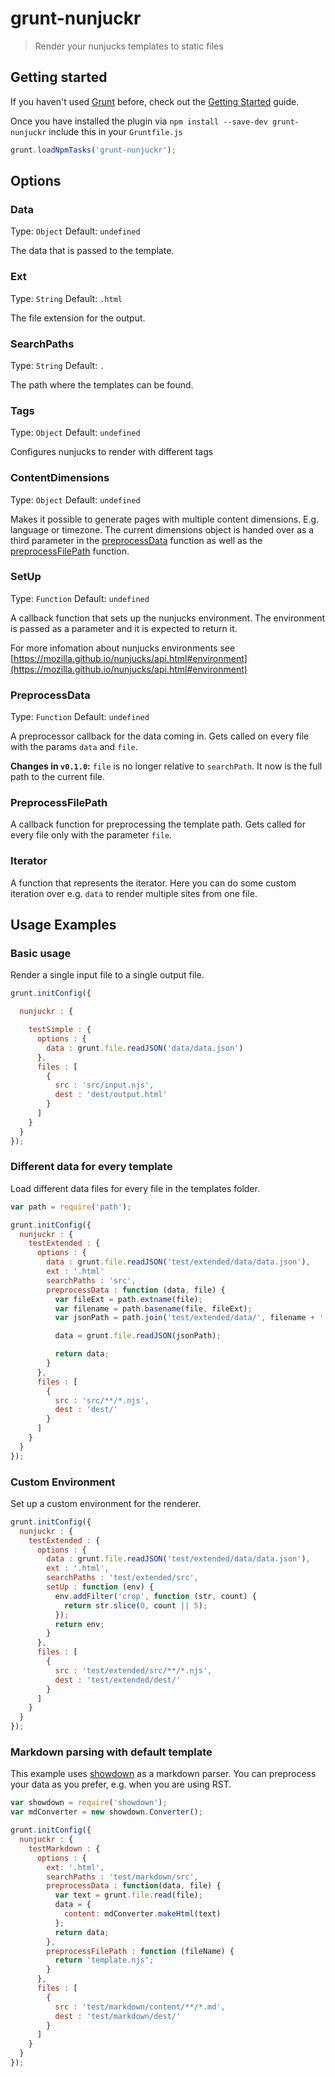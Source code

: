 # grunt-nunjuckr

> Render your nunjucks templates to static files

## Getting started

If you haven't used [Grunt](http://gruntjs.com/) before, check out the [Getting Started](http://gruntjs.com/getting-started) guide.

Once you have installed the plugin via `npm install --save-dev grunt-nunjuckr` include this in your `Gruntfile.js`

```javascript
grunt.loadNpmTasks('grunt-nunjuckr');
```

## Options

### Data

Type: `Object`
Default: `undefined`

The data that is passed to the template.

### Ext

Type: `String`
Default: `.html`

The file extension for the output.

### SearchPaths

Type: `String`
Default: `.`

The path where the templates can be found.

### Tags

Type: `Object`
Default: `undefined`

Configures nunjucks to render with different tags

### ContentDimensions

Type: `Object`
Default: `undefined`

Makes it possible to generate pages with multiple content dimensions. E.g. language or timezone.
The current dimensions object is handed over as a third parameter in the [preprocessData](#preprocessdata)
function as well as the [preprocessFilePath](#preprocessfilepath) function.

### SetUp

Type: `Function`
Default: `undefined`

A callback function that sets up the nunjucks environment. The environment is passed as a parameter and it is expected to return it.

For more infomation about nunjucks environments see [https://mozilla.github.io/nunjucks/api.html#environment](https://mozilla.github.io/nunjucks/api.html#environment)

### PreprocessData

Type: `Function`
Default: `undefined`

A preprocessor callback for the data coming in. Gets called on every file with the params `data` and `file`.

__Changes in `v0.1.0`:__ `file` is no longer relative to `searchPath`. It now is the full path to the current file.

### PreprocessFilePath

A callback function for preprocessing the template path. Gets called for every file only with the parameter `file`.

### Iterator

A function that represents the iterator. Here you can do some custom iteration over e.g. `data` to render multiple sites
from one file.

## Usage Examples

### Basic usage

Render a single input file to a single output file.

```javascript
grunt.initConfig({

  nunjuckr : {

    testSimple : {
      options : {
        data : grunt.file.readJSON('data/data.json')
      },
      files : [
        {
          src : 'src/input.njs',
          dest : 'dest/output.html'
        }
      ]
    }
  }
});
```

### Different data for every template

Load different data files for every file in the templates folder.

```javascript
var path = require('path');

grunt.initConfig({
  nunjuckr : {
    testExtended : {
      options : {
        data : grunt.file.readJSON('test/extended/data/data.json'),
        ext : '.html'
        searchPaths : 'src',
        preprocessData : function (data, file) {
          var fileExt = path.extname(file);
          var filename = path.basename(file, fileExt);
          var jsonPath = path.join('test/extended/data/', filename + '.json');

          data = grunt.file.readJSON(jsonPath);

          return data;
        }
      },
      files : [
        {
          src : 'src/**/*.njs',
          dest : 'dest/'
        }
      ]
    }
  }
});
```

### Custom Environment

Set up a custom environment for the renderer.

```javascript
grunt.initConfig({
  nunjuckr : {
    testExtended : {
      options : {
        data : grunt.file.readJSON('test/extended/data/data.json'),
        ext : '.html',
        searchPaths : 'test/extended/src',
        setUp : function (env) {
          env.addFilter('crop', function (str, count) {
            return str.slice(0, count || 5);
          });
          return env;
        }
      },
      files : [
        {
          src : 'test/extended/src/**/*.njs',
          dest : 'test/extended/dest/'
        }
      ]
    }
  }
});
```

### Markdown parsing with default template

This example uses [showdown](https://www.npmjs.com/package/showdown) as a markdown parser. You can preprocess your data as you prefer, e.g. when you are using RST.

```javascript
var showdown = require('showdown');
var mdConverter = new showdown.Converter();

grunt.initConfig({
  nunjuckr : {
    testMarkdown : {
      options : {
        ext: '.html',
        searchPaths : 'test/markdown/src',
        preprocessData : function(data, file) {
          var text = grunt.file.read(file);
          data = {
            content: mdConverter.makeHtml(text)
          };
          return data;
        },
        preprocessFilePath : function (fileName) {
          return 'template.njs';
        }
      },
      files : [
        {
          src : 'test/markdown/content/**/*.md',
          dest : 'test/markdown/dest/'
        }
      ]
    }
  }
});
```
